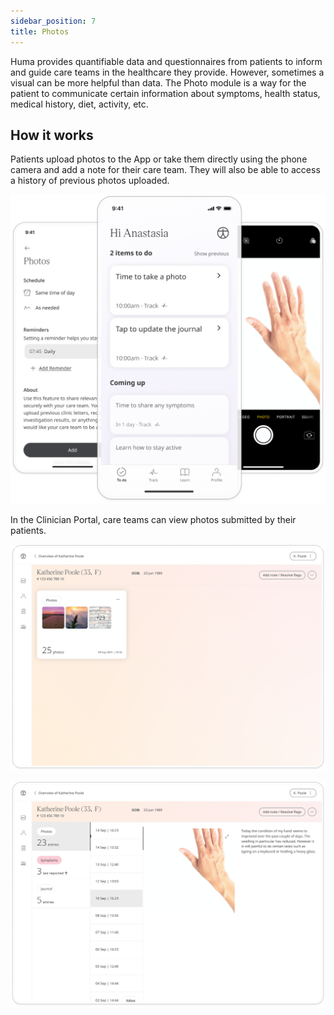 ```yaml
---
sidebar_position: 7
title: Photos 
---
```


Huma provides quantifiable data and questionnaires from patients to inform and guide care teams in the healthcare they provide. However, sometimes a visual can be more helpful than data. The Photo module is a way for the patient to communicate certain information about symptoms, health status, medical history, diet, activity, etc.

## How it works

Patients upload photos to the App or take them directly using the phone camera and add a note for their care team. They will also be able to access a history of previous photos uploaded.

![Adding a photo in the Huma App](./assets/photos.png)

In the Clinician Portal, care teams can view photos submitted by their patients. 

![Photos in the Clinician Portal](./assets/cp-patient-summary-photos.png)

![Photos in the Clinician Portal](./assets/cp-module-details-photos.png)
